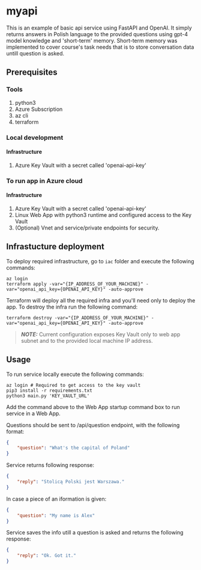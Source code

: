 # myapi
This is an example of basic api service using FastAPI and OpenAI. It simply returns answers in Polish language to the provided questions using gpt-4 model knowledge and 'short-term' memory.
Short-term memory was implemented to cover course's task needs that is to store conversation data untill question is asked.

## Prerequisites
### Tools
1. python3
2. Azure Subscription
3. az cli
4. terraform

### Local development
#### Infrastructure
1. Azure Key Vault with a secret called 'openai-api-key'

### To run app in Azure cloud
#### Infrastructure
1. Azure Key Vault with a secret called 'openai-api-key'
2. Linux Web App with python3 runtime and configured access to the Key Vault
3. (Optional) Vnet and service/private endpoints for security.

## Infrastucture deployment
To deploy required infrastructure, go to `iac` folder and execute the following commands:
```
az login
terraform apply -var="{IP_ADDRESS_OF_YOUR_MACHINE}" -var="openai_api_key={OPENAI_API_KEY}" -auto-approve
```
Terraform will deploy all the required infra and you'll need only to deploy the app.
To destroy the infra run the following command:
```
terraform destroy -var="{IP_ADDRESS_OF_YOUR_MACHINE}" -var="openai_api_key={OPENAI_API_KEY}" -auto-approve
```
> **_NOTE:_**
Current configuration exposes Key Vault only to web app subnet and to the provided local machine IP address.


## Usage
To run service locally execute the following commands:
```
az login # Required to get access to the key vault
pip3 install -r requirements.txt
python3 main.py 'KEY_VAULT_URL'
```
Add the command above to the Web App startup command box to run service in a Web App.

Questions should be sent to /api/question endpoint, with the following format:
```json
{
    "question": "What's the capital of Poland"
}
```
Service returns following response:
```json
{
    "reply": "Stolicą Polski jest Warszawa."
}
```
In case a piece of an iformation is given:
```json
{
    "question": "My name is Alex"
}
```
Service saves the info utill a question is asked and returns the following response:
```json
{
    "reply": "Ok. Got it."
}
```
